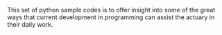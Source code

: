 This set of python sample codes is to offer insight into some of the great ways that current development in programming can assist the actuary in their daily work. 
